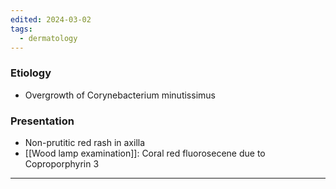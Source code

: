 ```yaml
---
edited: 2024-03-02
tags:
  - dermatology
---
```

### Etiology
- Overgrowth of Corynebacterium minutissimus 
### Presentation
- Non-prutitic red rash in axilla
- [[Wood lamp examination]]: Coral red fluorosecene due to Coproporphyrin 3 

---
